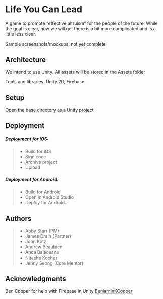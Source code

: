 # Life You Can Lead 

A game to promote “effective altruism” for the people of the future. While the goal is clear, how we will get there is a bit more complicated and is a little less clear.

Sample screenshots/mockups: not yet complete

## Architecture

We intend to use Unity. All assets will be stored in the Assets folder

Tools and libraries: Unity 2D, Firebase

## Setup

Open the base directory as a Unity project

## Deployment

##### Deployment for iOS:
> - Build for iOS
> - Sign code
> - Archive project
> - Upload

##### Deployment for Android:
> - Build for Android
> - Open in Android Studio
> - Deploy for Android…

## Authors

> - Abby Starr (PM)
> - James Drain (Partner)
> - John Kotz
> - Andrew Beaubien
> - Anca Balaceanu
> - Nitasha Kochar
> - Jenny Seong (Core Mentor)

## Acknowledgments

Ben Cooper for help with Firebase in Unity [BenjaminKCooper](https://github.com/BenjaminKCooper)
